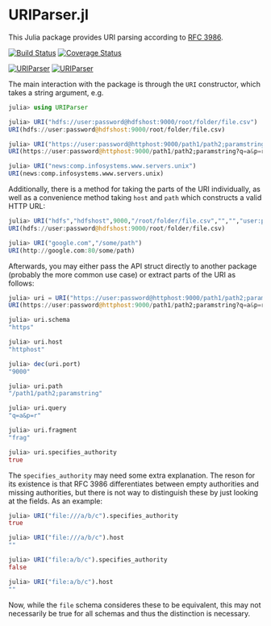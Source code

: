 # URIParser.jl

This Julia package provides URI parsing according to [RFC 3986](http://tools.ietf.org/html/rfc3986).

[![Build Status](https://travis-ci.org/JuliaWeb/URIParser.jl.svg?branch=master)](https://travis-ci.org/JuliaWeb/URIParser.jl)
[![Coverage Status](https://coveralls.io/repos/JuliaWeb/URIParser.jl/badge.svg?branch=master&service=github)](https://coveralls.io/github/JuliaWeb/URIParser.jl?branch=master)

[![URIParser](http://pkg.julialang.org/badges/URIParser_0.3.svg)](http://pkg.julialang.org/?pkg=URIParser&ver=0.3)
[![URIParser](http://pkg.julialang.org/badges/URIParser_0.4.svg)](http://pkg.julialang.org/?pkg=URIParser&ver=0.4)

The main interaction with the package is through the `URI` constructor, which takes a string argument, e.g.

```julia
julia> using URIParser

julia> URI("hdfs://user:password@hdfshost:9000/root/folder/file.csv")
URI(hdfs://user:password@hdfshost:9000/root/folder/file.csv)

julia> URI("https://user:password@httphost:9000/path1/path2;paramstring?q=a&p=r#frag")
URI(https://user:password@httphost:9000/path1/path2;paramstring?q=a&p=r#frag)

julia> URI("news:comp.infosystems.www.servers.unix")
URI(news:comp.infosystems.www.servers.unix)
```

Additionally, there is a method for taking the parts of the URI individually, as well as a convenience method taking `host` and `path` which constructs a valid HTTP URL:

```julia
julia> URI("hdfs","hdfshost",9000,"/root/folder/file.csv","","","user:password")
URI(hdfs://user:password@hdfshost:9000/root/folder/file.csv)

julia> URI("google.com","/some/path")
URI(http://google.com:80/some/path)
```

Afterwards, you may either pass the API struct directly to another package (probably the more common use case) or extract parts of the URI as follows:

```julia
julia> uri = URI("https://user:password@httphost:9000/path1/path2;paramstring?q=a&p=r#frag")
URI(https://user:password@httphost:9000/path1/path2;paramstring?q=a&p=r#frag)

julia> uri.schema
"https"

julia> uri.host
"httphost"

julia> dec(uri.port)
"9000"

julia> uri.path
"/path1/path2;paramstring"

julia> uri.query
"q=a&p=r"

julia> uri.fragment
"frag"

julia> uri.specifies_authority
true
```

The `specifies_authority` may need some extra explanation. The reson for its existence is that RFC 3986 differentiates between empty authorities and missing authorities, but there is not way to distinguish these by just looking at the fields. As an example:

```julia
julia> URI("file:///a/b/c").specifies_authority
true

julia> URI("file:///a/b/c").host
""

julia> URI("file:a/b/c").specifies_authority
false

julia> URI("file:a/b/c").host
""
```

Now, while the `file` schema consideres these to be equivalent, this may not necessarily be true for all schemas and thus the distinction is necessary.

